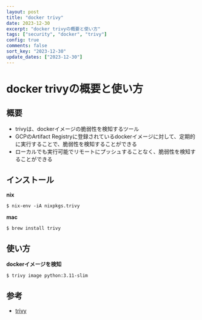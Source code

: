 ```yaml
---
layout: post
title: "docker trivy"
date: 2023-12-30
excerpt: "docker trivyの概要と使い方"
tags: ["security", "docker", "trivy"]
config: true
comments: false
sort_key: "2023-12-30"
update_dates: ["2023-12-30"]
---
```


# docker trivyの概要と使い方

## 概要
 - trivyは、dockerイメージの脆弱性を検知するツール
 - GCPのArtifact Registryに登録されているdockerイメージに対して、定期的に実行することで、脆弱性を検知することができる
 - ローカルでも実行可能でリモートにプッシュすることなく、脆弱性を検知することができる

## インストール

**nix**
```console
$ nix-env -iA nixpkgs.trivy
```

**mac**
```console
$ brew install trivy
```

## 使い方

**dockerイメージを検知**
```console
$ trivy image python:3.11-slim
```

## 参考
 - [trivy](https://github.com/aquasecurity/trivy)
